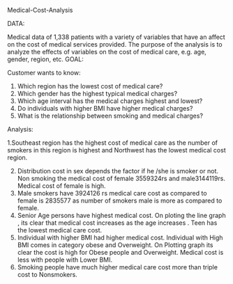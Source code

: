 Medical-Cost-Analysis

DATA: 

Medical data of 1,338 patients with a variety of variables that have an affect on the cost of medical services provided. The purpose of the analysis is to analyze the effects of variables on the cost of medical care, e.g. age, gender, region, etc.
GOAL:

Customer wants to know:

1.	Which region has the lowest cost of medical care?
2.	Which gender has the highest typical medical charges?
3.	Which age interval has the medical charges highest and lowest?
4.	Do individuals with higher BMI have higher medical charges?
5.	What is the relationship between smoking and medical charges?

Analysis:

 1.Southeast region has the highest cost of medical care as the number of smokers in this region is highest and Northwest has the lowest medical cost region.

2. Distribution cost in sex depends the factor if he /she is smoker or not. Non smoking the medical cost of female 3559324rs  and male3144119rs. Medical cost of female is high.
3.  Male smokers have 3924126 rs medical care cost as compared to female is 2835577 as number of smokers male is more as compared to female.
5. Senior Age persons have highest medical cost. On ploting the line graph  , its clear that medical cost increases as the age increases . Teen has the lowest medical care cost.
6. Individual with higher BMI had higher medical cost. Individual with High BMI comes in category obese and Overweight. On Plotting graph its clear the cost is high for Obese people and Overweight. Medical cost is less with people with Lower BMI.
7. Smoking people have much higher medical care cost more than triple cost to  Nonsmokers. 
